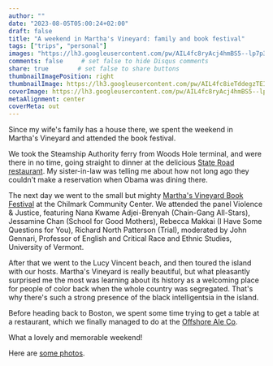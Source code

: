 ```yaml
---
author: ""
date: "2023-08-05T05:00:24+02:00"
draft: false
title: "A weekend in Martha's Vineyard: family and book festival"
tags: ["trips", "personal"]
images: "https://lh3.googleusercontent.com/pw/AIL4fc8ryAcj4hmBS5--lp7p3w6c-Sf-8TGbm6aSexgIivby8ZKIZVsAxxkJnvXIIIBzYD_gkjmZXpYX8UXMS8Q5duJ4yb82ups0vl8Vs74ULMoyCqMNrHDr=w2400"
comments: false     # set false to hide Disqus comments
share: true        # set false to share buttons
thumbnailImagePosition: right
thumbnailImage: https://lh3.googleusercontent.com/pw/AIL4fc8ieTddegzTEI1F4VzYMKF9oGWn5aIWpZE-iCigQtaVp6rFTWSTWN88dVEq2fEjyLeW0foPfjKQidbSX7GVpee07uuAF_NiT3L-R-9JRVlwupTt5gwg=w2400
coverImage: https://lh3.googleusercontent.com/pw/AIL4fc8ryAcj4hmBS5--lp7p3w6c-Sf-8TGbm6aSexgIivby8ZKIZVsAxxkJnvXIIIBzYD_gkjmZXpYX8UXMS8Q5duJ4yb82ups0vl8Vs74ULMoyCqMNrHDr=w2400
metaAlignment: center
coverMeta: out
---
```


Since my wife's family has a house there, we spent the weekend in Martha's Vineyard and attended the book festival.

<!--more-->

We took the Steamship Authority ferry from Woods Hole terminal, and were there in no time, going straight to dinner at the delicious [State Road restaurant](https://stateroadrestaurant.com/). My sister-in-law was telling me about how not long ago they couldn't make a reservation when Obama was dining there.

The next day we went to the small but mighty [Martha's Vineyard Book Festival](https://mvbookfestival.com/) at the Chilmark Community Center. We attended the panel Violence & Justice, featuring Nana Kwame Adjei-Brenyah (Chain-Gang All-Stars), Jessamine Chan (School for Good Mothers), Rebecca Makkai (I Have Some Questions for You), Richard North Patterson (Trial), moderated by John Gennari, Professor of English and Critical Race and Ethnic Studies, University of Vermont.

After that we went to the Lucy Vincent beach, and then toured the island with our hosts. Martha's Vineyard is really beautiful, but what pleasantly surprised me the most was learning about its history as a welcoming place for people of color back when the whole country was segregated. That's why there's such a strong presence of the black intelligentsia in the island.

Before heading back to Boston, we spent some time trying to get a table at a restaurant, which we finally managed to do at the [Offshore Ale Co](https://www.offshoreale.com/).

What a lovely and memorable weekend!

Here are [some photos](https://photos.app.goo.gl/3QeV5u3aye5xMj568).